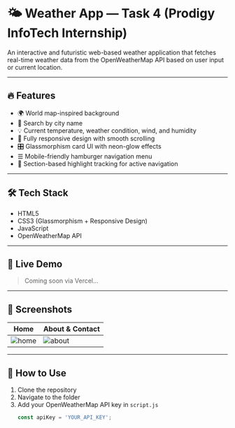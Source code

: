 # 🌤️ Weather App — Task 4 (Prodigy InfoTech Internship)

An interactive and futuristic web-based weather application that fetches real-time weather data from the OpenWeatherMap API based on user input or current location.

---

## 🔥 Features

- 🌍 World map-inspired background
- 🔎 Search by city name
- 💡 Current temperature, weather condition, wind, and humidity
- 📱 Fully responsive design with smooth scrolling
- 🎛️ Glassmorphism card UI with neon-glow effects
- ☰ Mobile-friendly hamburger navigation menu
- 🧠 Section-based highlight tracking for active navigation

---

## 🛠️ Tech Stack

- HTML5  
- CSS3 (Glassmorphism + Responsive Design)  
- JavaScript  
- OpenWeatherMap API  

---

## 🚀 Live Demo

> Coming soon via Vercel...

---

## 📸 Screenshots

| Home | About & Contact |
|------|------------------|
| ![home](./screenshots/home.png) | ![about](./screenshots/about.png) |

---

## 🔗 How to Use

1. Clone the repository  
2. Navigate to the folder  
3. Add your OpenWeatherMap API key in `script.js`  
   ```js
   const apiKey = 'YOUR_API_KEY';
